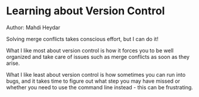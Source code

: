 # Learning about Version Control
Author: Mahdi Heydar

Solving merge conflicts takes conscious effort, but I can do it!

What I like most about version control is how it forces you to be well organized and take care of issues such as merge conflicts as soon as they arise.

What I like least about version control is how sometimes you can run into bugs, and it takes time to figure out what step you may have missed or whether you need to use the command line instead - this can be frustrating.
